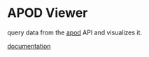 # APOD Viewer
query data from the [apod](https://apod.nasa.gov) API and visualizes it.

[documentation](./Documentation.md)